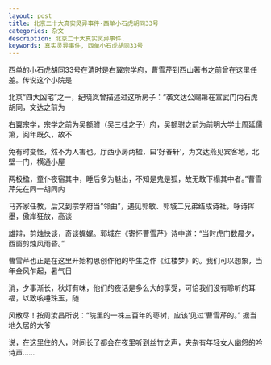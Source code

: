 ```yaml
---
layout: post
title: 北京二十大真实灵异事件-西单小石虎胡同33号
categories: 杂文
description: 北京二十大真实灵异事件.
keywords: 真实灵异事件, 西单小石虎胡同33号
---
```


西单的小石虎胡同33号在清时是右翼宗学府，曹雪芹到西山著书之前曾在这里任差。传说这个小院是

北京“四大凶宅”之一，纪晓岚曾描述过这所房子：“袭文达公赐第在宣武门内石虎胡同，文达之前为

右翼宗学，宗学之前为吴额驸（吴三桂之子）府，吴额驸之前为前明大学士周延儒第，阅年既久，故不

免有时变怪，然不为人害也。厅西小房两楹，曰‘好春轩’，为文达燕见宾客地，北壁一门，横通小屋

两极楹，童仆夜宿其中，睡后多为魅出，不知是鬼是狐，故无敢下榻其中者。”曹雪芹先在同一胡同内

马齐家任教，后又到宗学府当“邻曲”，遇见郭敏、郭城二兄弟结成诗社，咏诗挥墨，傲岸狂放，高谈

雄辩，剪烛快谈，奇谈娓娓。郭城在《寄怀曹雪芹》诗中道：“当时虎门数晨夕，西窗剪烛风雨昏。”

曹雪芹也正是在这里开始构思创作他的毕生之作《红楼梦》的。我们可以想象，当年金风乍起，暑气日

消，夕事渐长，秋灯有味，他们的夜话是多么大的享受，可恰我们没有聆听的耳福，以致咳唾珠玉，随

风散尽！按周汝昌所说：“院里的一株三百年的枣树，应该‘见过’曹雪芹的。” 据当地久居的大爷

说，在这里住的人，时间长了都会在夜里听到丝竹之声，夹杂有年轻女人幽怨的吟诗声……
